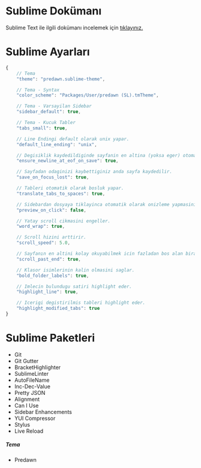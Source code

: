 Sublime Dokümanı
======

Sublime Text ile ilgili dokümanı incelemek için [tıklayınız.](http://labs.sahibinden.com/yazi/sublime-texti-etkin-kullanmak/)

Sublime Ayarları
======

```js
{
    // Tema
    "theme": "predawn.sublime-theme",

    // Tema - Syntax
    "color_scheme": "Packages/User/predawn (SL).tmTheme",

    // Tema - Varsayilan Sidebar
    "sidebar_default": true,

    // Tema - Kucuk Tabler
    "tabs_small": true,

    // Line Endingi default olarak unix yapar.
    "default_line_ending": "unix",

    // Degisiklik kaydedildiginde sayfanin en altina (yoksa eger) otomatik olarak bos satir ekler.
    "ensure_newline_at_eof_on_save": true,

    // Sayfadan odaginizi kaybettiginiz anda sayfa kaydedilir.
    "save_on_focus_lost": true,

    // Tableri otomatik olarak bosluk yapar.
    "translate_tabs_to_spaces": true,

    // Sidebardan dosyaya tiklayinca otomatik olarak onizleme yapmasini iptal eder.
    "preview_on_click": false,

    // Yatay scroll cikmasini engeller.
    "word_wrap": true,

    // Scroll hizini arttirir.
    "scroll_speed": 5.0,

    // Sayfanın en altini kolay okuyabilmek icin fazladan bos alan birakir.
    "scroll_past_end": true,

    // Klasor isimlerinin kalin olmasini saglar.
    "bold_folder_labels": true,

    // Imlecin bulundugu satiri highlight eder.
    "highlight_line": true,

    // Icerigi degistirilmis tableri highlight eder.
    "highlight_modified_tabs": true
}

```

Sublime Paketleri
======

- Git
- Git Gutter
- BracketHighlighter
- SublimeLinter
- AutoFileName
- Inc-Dec-Value
- Pretty JSON
- Alignment
- Can I Use
- Sidebar Enhancements
- YUI Compressor
- Stylus
- Live Reload

##### Tema

- Predawn
